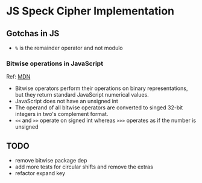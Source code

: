 # JS Speck Cipher Implementation

## Gotchas in JS

- `%` is the remainder operator and not modulo

### Bitwise operations in JavaScript

Ref:
[MDN](https://developer.mozilla.org/en-US/docs/Web/JavaScript/Reference/Operators/Bitwise_Operators)

- Bitwise operators perform their operations on binary representations, but they
  return standard JavaScript numerical values.
- JavaScript does not have an unsigned int
- The operand of all bitwise operators are converted to singed 32-bit integers
  in two's complement format.
- `<<` and `>>` operate on signed int whereas `>>>` operates as if the number is
  unsigned

## TODO

- remove bitwise package dep
- add more tests for circular shifts and remove the extras
- refactor expand key
